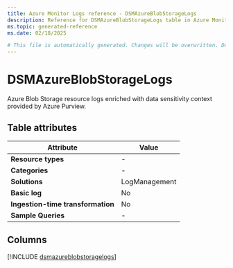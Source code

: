 ```yaml
---
title: Azure Monitor Logs reference - DSMAzureBlobStorageLogs
description: Reference for DSMAzureBlobStorageLogs table in Azure Monitor Logs.
ms.topic: generated-reference
ms.date: 02/18/2025

# This file is automatically generated. Changes will be overwritten. Do not change this file directly.
---
```


# DSMAzureBlobStorageLogs

Azure Blob Storage resource logs enriched with data sensitivity context provided by Azure Purview.


## Table attributes

|Attribute|Value|
|---|---|
|**Resource types**|-|
|**Categories**|-|
|**Solutions**| LogManagement|
|**Basic log**|No|
|**Ingestion-time transformation**|No|
|**Sample Queries**|-|



## Columns
  
[!INCLUDE [dsmazureblobstoragelogs](~/reusable-content/ce-skilling/azure/includes/azure-monitor/reference/tables/dsmazureblobstoragelogs-include.md)]
